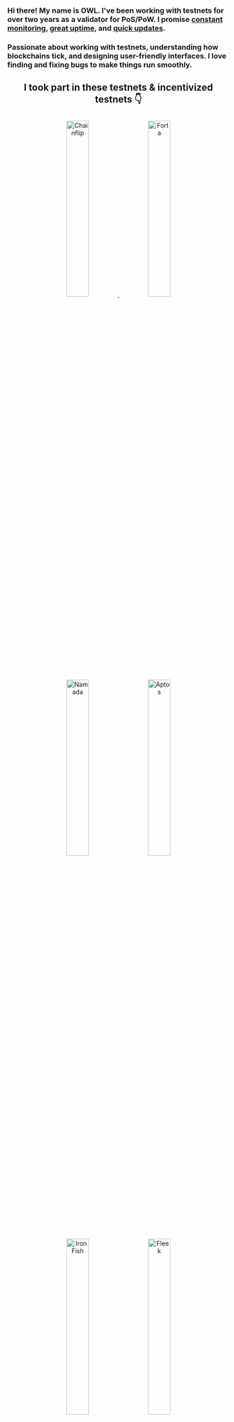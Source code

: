 ### Hi there! My name is OWL. I've been working with testnets for over two years as a validator for PoS/PoW. I promise <u>constant monitoring</u>, <u>great uptime</u>, and <u>quick updates</u>. 
### Passionate about working with testnets, understanding how blockchains tick, and designing user-friendly interfaces. I love finding and fixing bugs to make things run smoothly. 

## <center>I took part in these testnets & incentivized testnets 👇</center>
<p align="center">
  <a href="https://blocks-perseverance.chainflip.io/validators/cFL44KqTAhdDULrMYtBBMJRqvbC5PD4HVvmshr3bwF7tc13XF" target="_blank">
    <img src="https://i.imgur.com/oLBRhrc.png" width="32%" alt="Chainflip" style="margin: 10px;" />
  </a>
  <img src="https://i.imgur.com/dzMUUk7.png" width="32%" alt="Forta" style="margin: 10px;" />
  <img src="https://i.imgur.com/P8m4RaK.png" width="32%" alt="Namada" style="margin: 10px;" />
  <img src="https://i.imgur.com/AM3vKTi.png" width="32%" alt="Aptos" style="margin: 10px;" />
  <img src="https://i.imgur.com/hidovhy.png" width="32%" alt="IronFish" style="margin: 10px;" />
  <img src="https://i.imgur.com/q3py7kL.png" width="32%" alt="Fleek" style="margin: 10px;" />  
  <img src="https://i.imgur.com/5BvTjVQ.png" width="32%" alt="Starknet" style="margin: 10px;" />
  <img src="https://i.imgur.com/Iard6nz.png" width="32%" alt="Aleo" style="margin: 10px;" />
  <img src="https://i.imgur.com/t69EjCO.png" width="32%" alt="SUI" style="margin: 10px;" />
</p>




<!--
**BrainCord/BrainCord** is a ✨ _special_ ✨ repository because its `README.md` (this file) appears on your GitHub profile.

Here are some ideas to get you started:

- 🔭 I’m currently working on ...
- 🌱 I’m currently learning ...
- 👯 I’m looking to collaborate on ...
- 🤔 I’m looking for help with ...
- 💬 Ask me about ...
- 📫 How to reach me: ...
- 😄 Pronouns: ...
- ⚡ Fun fact: ...
-->
